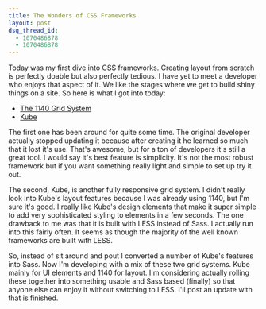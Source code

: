 ```yaml
---
title: The Wonders of CSS Frameworks
layout: post
dsq_thread_id:
  - 1070486878
  - 1070486878
---
```


Today was my first dive into CSS frameworks. Creating layout from scratch is perfectly doable but also perfectly tedious. I have yet to meet a developer who enjoys that aspect of it. We like the stages where we get to build shiny things on a site. So here is what I got into today:

- [The 1140 Grid System](http://cssgrid.net/)
- [Kube](http://imperavi.com/kube/)

The first one has been around for quite some time. The original developer actually stopped updating it because after creating it he learned so much that it lost it's use. That's awesome, but for a ton of developers it's still a great tool. I would say it's best feature is simplicity. It's not the most robust framework but if you want something really light and simple to set up try it out.

The second, Kube, is another fully responsive grid system. I didn't really look into Kube's layout features because I was already using 1140, but I'm sure it's good. I really like Kube's design elements that make it super simple to add very sophisticated styling to elements in a few seconds. The one drawback to me was that it is built with LESS instead of Sass. I actually run into this fairly often. It seems as though the majority of the well known frameworks are built with LESS.

So, instead of sit around and pout I converted a number of Kube's features into Sass. Now I'm developing with a mix of these two grid systems. Kube mainly for UI elements and 1140 for layout. I'm considering actually rolling these together into something usable and Sass based (finally) so that anyone else can enjoy it without switching to LESS. I'll post an update with that is finished.
